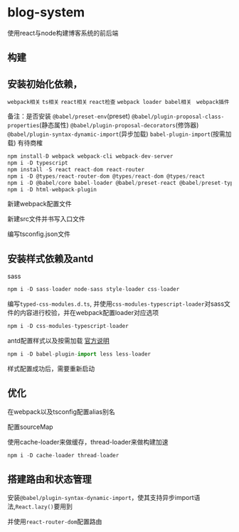 # blog-system

使用react与node构建博客系统的前后端

## 构建

## 安装初始化依赖，

`webpack相关` `ts相关` `react相关` `react检查` `webpack loader babel相关` ` webpack插件`

备注：是否安装 `@babel/preset-env`(preset) `@babel/plugin-proposal-class-properties`(静态属性) `@babel/plugin-proposal-decorators`(修饰器) `@babel/plugin-syntax-dynamic-import`(异步加载) `babel-plugin-import`(按需加载) 有待商榷

```js
npm install-D webpack webpack-cli webpack-dev-server
npm i -D typescript
npm install -S react react-dom react-router
npm i -D @types/react-router-dom @types/react-dom @types/react
npm i -D @babel/core babel-loader @babel/preset-react @babel/preset-typescript
npm i -D html-webpack-plugin
```

新建webpack配置文件

新建src文件并书写入口文件

编写tsconfig.json文件

## 安装样式依赖及antd

sass
```js
npm i -D sass-loader node-sass style-loader css-loader
```

编写`typed-css-modules.d.ts`, 并使用`css-modules-typescript-loader`对sass文件的内容进行校验，并在webpack配置loader对应选项

```js
npm i -D css-modules-typescript-loader
```

antd配置样式以及按需加载 [官方说明](https://ant.design/docs/react/getting-started-cn#%E6%8C%89%E9%9C%80%E5%8A%A0%E8%BD%BD)

```js
npm i -D babel-plugin-import less less-loader
```

样式配置成功后，需要重新启动

## 优化

在webpack以及tsconfig配置alias别名

配置sourceMap

使用cache-loader来做缓存，thread-loader来做构建加速

```js
npm i -D cache-loader thread-loader
```

## 搭建路由和状态管理

安装`@babel/plugin-syntax-dynamic-import`，使其支持异步import语法,`React.lazy()`要用到

并使用`react-router-dom`配置路由
